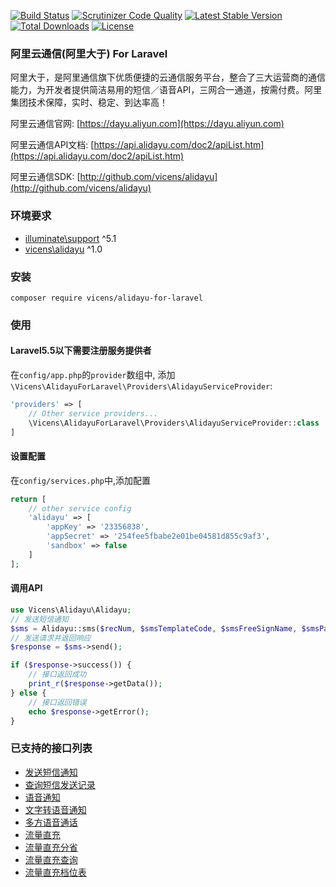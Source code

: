
[![Build Status](https://scrutinizer-ci.com/g/vicens/alidayu-for-laravel/badges/build.png?b=master)](https://scrutinizer-ci.com/g/vicens/alidayu-for-laravel/build-status/master)
[![Scrutinizer Code Quality](https://scrutinizer-ci.com/g/vicens/alidayu-for-laravel/badges/quality-score.png?b=master)](https://scrutinizer-ci.com/g/vicens/alidayu-for-laravel/?branch=master)
[![Latest Stable Version](https://poser.pugx.org/vicens/alidayu-for-laravel/v/stable)](https://packagist.org/packages/vicens/alidayu-for-laravel)
[![Total Downloads](https://poser.pugx.org/vicens/alidayu-for-laravel/downloads)](https://packagist.org/packages/vicens/alidayu-for-laravel)
[![License](https://poser.pugx.org/vicens/alidayu-for-laravel/license)](https://packagist.org/packages/vicens/alidayu-for-laravel)


### 阿里云通信(阿里大于) For Laravel
阿里大于，是阿里通信旗下优质便捷的云通信服务平台，整合了三大运营商的通信能力，为开发者提供简洁易用的短信／语音API，三网合一通道，按需付费。阿里集团技术保障，实时、稳定、到达率高！

阿里云通信官网: [https://dayu.aliyun.com](https://dayu.aliyun.com)

阿里云通信API文档: [https://api.alidayu.com/doc2/apiList.htm](https://api.alidayu.com/doc2/apiList.htm)

阿里云通信SDK: [http://github.com/vicens/alidayu](http://github.com/vicens/alidayu)

### 环境要求
 - [illuminate\support](https://github.com/illuminate/support) ^5.1
 - [vicens\alidayu](http://github.com/vicens/alidayu) ^1.0
 
### 安装
 
 ```shell
composer require vicens/alidayu-for-laravel
```

### 使用

#### Laravel5.5以下需要注册服务提供者
在`config/app.php`的`provider`数组中, 添加`\Vicens\AlidayuForLaravel\Providers\AlidayuServiceProvider`:
```php
'providers' => [
    // Other service providers...
    \Vicens\AlidayuForLaravel\Providers\AlidayuServiceProvider::class
]
```

#### 设置配置
在`config/services.php`中,添加配置
```php
return [
    // other service config
    'alidayu' => [
        'appKey' => '23356838',
        'appSecret' => '254fee5fbabe2e01be04581d855c9af3',
        'sandbox' => false
    ]
];
```

#### 调用API

```php
use Vicens\Alidayu\Alidayu;
// 发送短信通知
$sms = Alidayu::sms($recNum, $smsTemplateCode, $smsFreeSignName, $smsParam, $extend);
// 发送请求并返回响应
$response = $sms->send();

if ($response->success()) {
    // 接口返回成功
    print_r($response->getData());
} else {
    // 接口返回错误
    echo $response->getError();
}

```


### 已支持的接口列表

 - [发送短信通知](https://github.com/vicens/alidayu/blob/master/src/Request/Sms.php)
 - [查询短信发送记录](https://github.com/vicens/alidayu/blob/master/src/Request/SmsQuery.php)
 - [语音通知](https://github.com/vicens/alidayu/blob/master/src/Request/SingleCall.php)
 - [文字转语音通知](https://github.com/vicens/alidayu/blob/master/src/Request/TtsSingleCall.php)
 - [多方语音通话](https://github.com/vicens/alidayu/blob/master/src/Request/DoubleCall.php)
 - [流量直充](https://github.com/vicens/alidayu/blob/master/src/Request/FlowCharge.php)
 - [流量直充分省](https://github.com/vicens/alidayu/blob/master/src/Request/FlowChargeProvince.php)
 - [流量直充查询](https://github.com/vicens/alidayu/blob/master/src/Request/FlowQuery.php)
 - [流量直充档位表](https://github.com/vicens/alidayu/blob/master/src/Request/FlowGrade.php)
 

